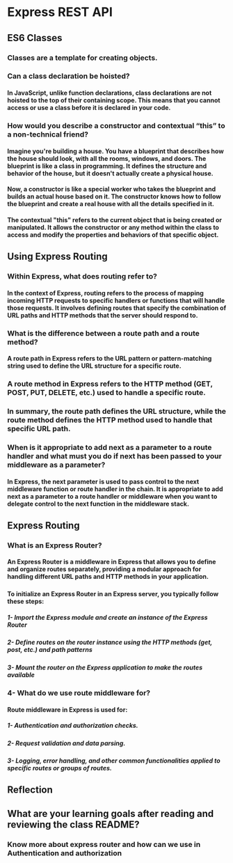 # Express REST API 
## ES6 Classes 

### Classes are a template for creating objects.

### Can a class declaration be hoisted?

#### In JavaScript, unlike function declarations, class declarations are not hoisted to the top of their containing scope. This means that you cannot access or use a class before it is declared in your code.

### How would you describe a constructor and contextual “this” to a non-technical friend?

#### Imagine you're building a house. You have a blueprint that describes how the house should look, with all the rooms, windows, and doors. The blueprint is like a class in programming. It defines the structure and behavior of the house, but it doesn't actually create a physical house.
#### Now, a constructor is like a special worker who takes the blueprint and builds an actual house based on it. The constructor knows how to follow the blueprint and create a real house with all the details specified in it.

#### The contextual "this" refers to the current object that is being created or manipulated. It allows the constructor or any method within the class to access and modify the properties and behaviors of that specific object.

## Using Express Routing

### Within Express, what does routing refer to?

#### In the context of Express, routing refers to the process of mapping incoming HTTP requests to specific handlers or functions that will handle those requests. It involves defining routes that specify the combination of URL paths and HTTP methods that the server should respond to.

### What is the difference between a route path and a route method?
#### A route path in Express refers to the URL pattern or pattern-matching string used to define the URL structure for a specific route.
### A route method in Express refers to the HTTP method (GET, POST, PUT, DELETE, etc.) used to handle a specific route.
### In summary, the route path defines the URL structure, while the route method defines the HTTP method used to handle that specific URL path.

### When is it appropriate to add next as a parameter to a route handler and what must you do if next has been passed to your middleware as a parameter? 

#### In Express, the next parameter is used to pass control to the next middleware function or route handler in the chain. It is appropriate to add next as a parameter to a route handler or middleware when you want to delegate control to the next function in the middleware stack.

## Express Routing 

### What is an Express Router?

#### An Express Router is a middleware in Express that allows you to define and organize routes separately, providing a modular approach for handling different URL paths and HTTP methods in your application.

### 

#### To initialize an Express Router in an Express server, you typically follow these steps:

##### 1- Import the Express module and create an instance of the Express Router

##### 2- Define routes on the router instance using the HTTP methods (get, post, etc.) and path patterns

##### 3- Mount the router on the Express application to make the routes available

### 4- What do we use route middleware for?

#### Route middleware in Express is used for:

##### 1- Authentication and authorization checks.
##### 2- Request validation and data parsing.
##### 3- Logging, error handling, and other common functionalities applied to specific routes or groups of routes.

## Reflection

## What are your learning goals after reading and reviewing the class README?

### Know more about express router and how can we use in Authentication and authorization